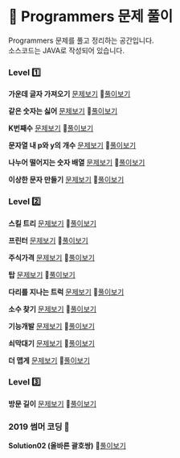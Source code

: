 # :notebook: __Programmers 문제 풀이__

Programmers 문제를 풀고 정리하는 공간입니다.  
소스코드는 JAVA로 작성되어 있습니다.

### __Level :one:__

__가운데 글자 가져오기__ [문제보기](https://programmers.co.kr/learn/courses/30/lessons/12903?language=java) :link:[풀이보기](https://github.com/seungrokoh/TIL/blob/master/Algorithm/Programmers/contents/12903.md)

__같은 숫자는 싫어__  [문제보기](https://programmers.co.kr/learn/courses/30/lessons/12906?language=java) :link:[풀이보기](https://github.com/seungrokoh/TIL/blob/master/Algorithm/Programmers/contents/12906.md)

__K번째수__  [문제보기](https://programmers.co.kr/learn/courses/30/lessons/42748?language=java) :link:[풀이보기](https://github.com/seungrokoh/TIL/blob/master/Algorithm/Programmers/contents/42748.md)

__문자열 내 p와 y의 개수__  [문제보기](https://programmers.co.kr/learn/courses/30/lessons/12916?language=java) :link:[풀이보기](https://github.com/seungrokoh/TIL/blob/master/Algorithm/Programmers/contents/12916.md)

__나누어 떨어지는 숫자 배열__  [문제보기](https://programmers.co.kr/learn/courses/30/lessons/12910?language=java) :link:[풀이보기](https://github.com/seungrokoh/TIL/blob/master/Algorithm/Programmers/contents/12910.md)

__이상한 문자 만들기__  [문제보기](https://programmers.co.kr/learn/courses/30/lessons/12930?language=java) :link:[풀이보기](https://github.com/seungrokoh/TIL/blob/master/Algorithm/Programmers/contents/12930.md)

### __Level :two:__

__스킬 트리__  [문제보기](https://programmers.co.kr/learn/courses/30/lessons/49993?language=java) :link:[풀이보기](https://github.com/seungrokoh/TIL/blob/master/Algorithm/Programmers/contents/49993.md)

__프린터__  [문제보기](https://programmers.co.kr/learn/courses/30/lessons/42587) :link:[풀이보기](https://github.com/seungrokoh/TIL/blob/master/Algorithm/Programmers/contents/42587.md)

__주식가격__  [문제보기](https://programmers.co.kr/learn/courses/30/lessons/42584) :link:[풀이보기](https://github.com/seungrokoh/TIL/blob/master/Algorithm/Programmers/contents/42584.md)

__탑__  [문제보기](https://programmers.co.kr/learn/courses/30/lessons/42588) :link:[풀이보기](https://github.com/seungrokoh/TIL/blob/master/Algorithm/Programmers/contents/42588.md)

__다리를 지나는 트럭__  [문제보기](https://programmers.co.kr/learn/courses/30/lessons/42583) :link:[풀이보기](https://github.com/seungrokoh/TIL/blob/master/Algorithm/Programmers/contents/42583.md)

__소수 찾기__  [문제보기](https://programmers.co.kr/learn/courses/30/lessons/42839) :link:[풀이보기](https://github.com/seungrokoh/TIL/blob/master/Algorithm/Programmers/contents/42839.md)

__기능개발__  [문제보기](https://programmers.co.kr/learn/courses/30/lessons/42586) :link:[풀이보기](https://github.com/seungrokoh/TIL/blob/master/Algorithm/Programmers/contents/42586.md)

__쇠막대기__  [문제보기](https://programmers.co.kr/learn/courses/30/lessons/42585) :link:[풀이보기](https://github.com/seungrokoh/TIL/blob/master/Algorithm/Programmers/contents/42585.md)

__더 맵게__  [문제보기](https://programmers.co.kr/learn/courses/30/lessons/42626) :link:[풀이보기](https://github.com/seungrokoh/TIL/blob/master/Algorithm/Programmers/contents/42626.md)

### __Level :three:__

__방문 길이__  [문제보기](https://programmers.co.kr/learn/courses/30/lessons/49994?language=java) :link:[풀이보기](https://github.com/seungrokoh/TIL/blob/master/Algorithm/Programmers/contents/49994.md)

### __2019 썸머 코딩 :high_brightness:__

__Solution02 (올바른 괄호쌍)__ :link:[풀이보기](https://github.com/seungrokoh/TIL/tree/master/Algorithm/Programmers/2019_SummerCoding/contents/Solution2.md)
